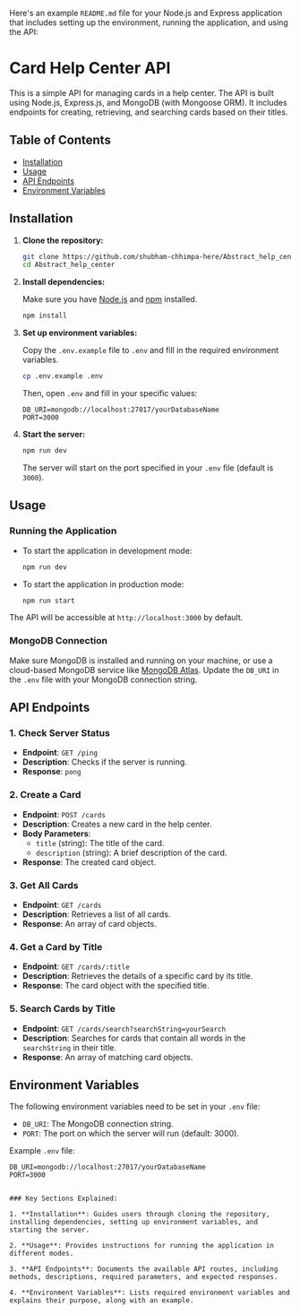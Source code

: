 Here's an example `README.md` file for your Node.js and Express application that includes setting up the environment, running the application, and using the API:


# Card Help Center API

This is a simple API for managing cards in a help center. The API is built using Node.js, Express.js, and MongoDB (with Mongoose ORM). It includes endpoints for creating, retrieving, and searching cards based on their titles.

## Table of Contents

- [Installation](#installation)
- [Usage](#usage)
- [API Endpoints](#api-endpoints)
- [Environment Variables](#environment-variables)

## Installation

1. **Clone the repository:**

   ```bash
   git clone https://github.com/shubham-chhimpa-here/Abstract_help_center.git
   cd Abstract_help_center
   ```

2. **Install dependencies:**

   Make sure you have [Node.js](https://nodejs.org/) and [npm](https://www.npmjs.com/) installed.

   ```bash
   npm install
   ```

3. **Set up environment variables:**

   Copy the `.env.example` file to `.env` and fill in the required environment variables.

   ```bash
   cp .env.example .env
   ```

   Then, open `.env` and fill in your specific values:

   ```dotenv
   DB_URI=mongodb://localhost:27017/yourDatabaseName
   PORT=3000
   ```

4. **Start the server:**

   ```bash
   npm run dev
   ```

   The server will start on the port specified in your `.env` file (default is `3000`).

## Usage

### Running the Application

- To start the application in development mode:

  ```bash
  npm run dev
  ```

- To start the application in production mode:

  ```bash
  npm run start
  ```

The API will be accessible at `http://localhost:3000` by default.

### MongoDB Connection

Make sure MongoDB is installed and running on your machine, or use a cloud-based MongoDB service like [MongoDB Atlas](https://www.mongodb.com/cloud/atlas). Update the `DB_URI` in the `.env` file with your MongoDB connection string.

## API Endpoints

### 1. Check Server Status

- **Endpoint**: `GET /ping`
- **Description**: Checks if the server is running.
- **Response**: `pong`

### 2. Create a Card

- **Endpoint**: `POST /cards`
- **Description**: Creates a new card in the help center.
- **Body Parameters**:
  - `title` (string): The title of the card.
  - `description` (string): A brief description of the card.
- **Response**: The created card object.

### 3. Get All Cards

- **Endpoint**: `GET /cards`
- **Description**: Retrieves a list of all cards.
- **Response**: An array of card objects.

### 4. Get a Card by Title

- **Endpoint**: `GET /cards/:title`
- **Description**: Retrieves the details of a specific card by its title.
- **Response**: The card object with the specified title.

### 5. Search Cards by Title

- **Endpoint**: `GET /cards/search?searchString=yourSearch`
- **Description**: Searches for cards that contain all words in the `searchString` in their title.
- **Response**: An array of matching card objects.

## Environment Variables

The following environment variables need to be set in your `.env` file:

- `DB_URI`: The MongoDB connection string.
- `PORT`: The port on which the server will run (default: 3000).

Example `.env` file:

```dotenv
DB_URI=mongodb://localhost:27017/yourDatabaseName
PORT=3000
```



```

### Key Sections Explained:

1. **Installation**: Guides users through cloning the repository, installing dependencies, setting up environment variables, and starting the server.

2. **Usage**: Provides instructions for running the application in different modes.

3. **API Endpoints**: Documents the available API routes, including methods, descriptions, required parameters, and expected responses.

4. **Environment Variables**: Lists required environment variables and explains their purpose, along with an example.
